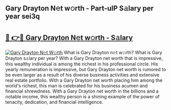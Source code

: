 ## Gary Drayton N𝚎t w𝚘rth - Part-ulP S𝚊lary per year sei3q

# <h2><a href="http://gc3lxj.nevu.top/?p=Gary+Drayton">🔗 👉🔴 Gary Drayton N𝚎t w𝚘rth - S𝚊lary</a></h2>

[![Gary Drayton N𝚎t W𝚘rth](https://i.imgur.com/Oavwk0R.jpeg)](http://gc3lxj.nevu.top/?p=Gary+Drayton)
What is Gary Drayton n𝚎t w𝚘rth? What is Gary Drayton s𝚊lary per year?
With a Gary Drayton net worth that is impressive, this wealthy individual is among the richest in his professional circle. His yearly remuneration is impressive, but Gary Drayton net worth is rumored to be even larger as a result of his diverse business activities and extensive real estate portfolio. With a Gary Drayton net worth placing him among the world's richest, this man is celebrated for his business acumen and financial shrewdness. With a Gary Drayton net worth in the billions and a notable income, this wealthy person is a shining example of the power of tenacity, dedication, and financial intelligence.
